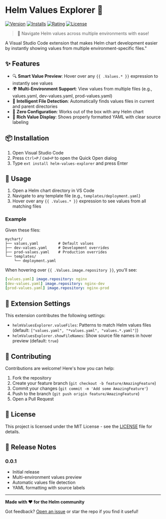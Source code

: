 # Helm Values Explorer 🎡

[![Version](https://img.shields.io/visual-studio-marketplace/v/helm-values-explorer)](https://marketplace.visualstudio.com/items?itemName=helm-values-explorer)
[![Installs](https://img.shields.io/visual-studio-marketplace/i/helm-values-explorer)](https://marketplace.visualstudio.com/items?itemName=helm-values-explorer)
[![Rating](https://img.shields.io/visual-studio-marketplace/r/helm-values-explorer)](https://marketplace.visualstudio.com/items?itemName=helm-values-explorer)
[![License](https://img.shields.io/github/license/helm-values-explorer)](LICENSE)

> 🚀 Navigate Helm values across multiple environments with ease!

A Visual Studio Code extension that makes Helm chart development easier by instantly showing values from multiple environment-specific files."

## ✨ Features

- 🔍 **Smart Value Preview**: Hover over any `{{ .Values.* }}` expression to instantly see values
- 🌍 **Multi-Environment Support**: View values from multiple files (e.g., values.yaml, dev-values.yaml, prod-values.yaml)
- 📁 **Intelligent File Detection**: Automatically finds values files in current and parent directories
- 🎯 **Zero Configuration**: Works out of the box with any Helm chart
- 💪 **Rich Value Display**: Shows properly formatted YAML with clear source labeling

## 📦 Installation

1. Open Visual Studio Code
2. Press `Ctrl+P` / `Cmd+P` to open the Quick Open dialog
3. Type `ext install helm-values-explorer` and press Enter

## 🚀 Usage

1. Open a Helm chart directory in VS Code
2. Navigate to any template file (e.g., `templates/deployment.yaml`)
3. Hover over any `{{ .Values.* }}` expression to see values from all matching files

### Example

Given these files:
```
mychart/
├── values.yaml         # Default values
├── dev-values.yaml     # Development overrides
├── prod-values.yaml    # Production overrides
└── templates/
    └── deployment.yaml
```

When hovering over `{{ .Values.image.repository }}`, you'll see:
```yaml
[values.yaml] image.repository: nginx
[dev-values.yaml] image.repository: nginx-dev
[prod-values.yaml] image.repository: nginx-prod
```

## 🔧 Extension Settings

This extension contributes the following settings:

* `helmValuesExplorer.valueFiles`: Patterns to match Helm values files (default: `["values.yaml", "*values.yaml", "values.*.yaml"]`)
* `helmValuesExplorer.showFileNames`: Show source file names in hover preview (default: `true`)

## 🤝 Contributing

Contributions are welcome! Here's how you can help:

1. Fork the repository
2. Create your feature branch (`git checkout -b feature/AmazingFeature`)
3. Commit your changes (`git commit -m 'Add some AmazingFeature'`)
4. Push to the branch (`git push origin feature/AmazingFeature`)
5. Open a Pull Request

## 📝 License

This project is licensed under the MIT License - see the [LICENSE](LICENSE) file for details.

## 🎉 Release Notes

### 0.0.1
- Initial release
- Multi-environment values preview
- Automatic values file detection
- YAML formatting with source labels

---

**Made with ❤️ for the Helm community**

Got feedback? [Open an issue](https://github.com/yourusername/helm-values-explorer/issues) or star the repo if you find it useful!
